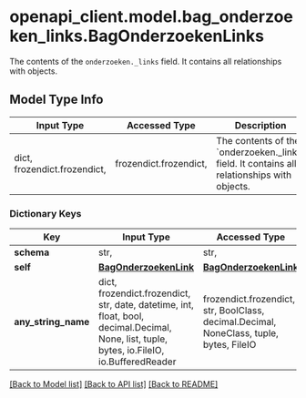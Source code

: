 # openapi_client.model.bag_onderzoeken_links.BagOnderzoekenLinks

The contents of the `onderzoeken._links` field. It contains all relationships with objects.

## Model Type Info
Input Type | Accessed Type | Description | Notes
------------ | ------------- | ------------- | -------------
dict, frozendict.frozendict,  | frozendict.frozendict,  | The contents of the &#x60;onderzoeken._links&#x60; field. It contains all relationships with objects. | 

### Dictionary Keys
Key | Input Type | Accessed Type | Description | Notes
------------ | ------------- | ------------- | ------------- | -------------
**schema** | str,  | str,  |  | 
**self** | [**BagOnderzoekenLink**](BagOnderzoekenLink.md) | [**BagOnderzoekenLink**](BagOnderzoekenLink.md) |  | 
**any_string_name** | dict, frozendict.frozendict, str, date, datetime, int, float, bool, decimal.Decimal, None, list, tuple, bytes, io.FileIO, io.BufferedReader | frozendict.frozendict, str, BoolClass, decimal.Decimal, NoneClass, tuple, bytes, FileIO | any string name can be used but the value must be the correct type | [optional]

[[Back to Model list]](../../README.md#documentation-for-models) [[Back to API list]](../../README.md#documentation-for-api-endpoints) [[Back to README]](../../README.md)


